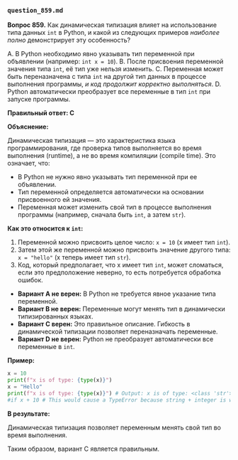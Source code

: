 ### `question_859.md`

**Вопрос 859.** Как динамическая типизация влияет на использование типа данных `int` в Python, и какой из следующих примеров *наиболее полно* демонстрирует эту особенность?

A. В Python необходимо явно указывать тип переменной при объявлении (например: `int x = 10`).
B. После присвоения переменной значения типа `int`, её тип уже нельзя изменить.
C. Переменная может быть переназначена с типа `int` на другой тип данных в процессе выполнения программы, *и код продолжит корректно выполняться*.
D. Python автоматически преобразует все переменные в тип `int` при запуске программы.

**Правильный ответ: C**

**Объяснение:**

Динамическая типизация — это характеристика языка программирования, где проверка типов выполняется во время выполнения (runtime), а не во время компиляции (compile time). Это означает, что:

*   В Python не нужно явно указывать тип переменной при ее объявлении.
*   Тип переменной определяется автоматически на основании присвоенного ей значения.
*   Переменная может изменить свой тип в процессе выполнения программы (например, сначала быть `int`, а затем `str`).

**Как это относится к `int`:**

1.  Переменной можно присвоить целое число: `x = 10` (x имеет тип `int`).
2.  Затем этой же переменной можно присвоить значение другого типа: `x = "hello"` (x теперь имеет тип `str`).
3.  Код, который предполагает, что x имеет тип `int`, может сломаться, если это предположение неверно, то есть потребуется обработка ошибок.

*   **Вариант A не верен:** В Python не требуется явное указание типа переменной.
*   **Вариант B не верен:** Переменные могут менять тип в динамически типизированных языках.
*   **Вариант C верен:**  Это правильное описание. Гибкость в динамической типизации позволяет переназначать переменные.
*   **Вариант D не верен:** Python не преобразует автоматически все переменные в `int`.

**Пример:**

```python
x = 10
print(f"x is of type: {type(x)}")
x = "Hello"
print(f"x is of type: {type(x)}") # Output: x is of type: <class 'str'>
#if x + 10 # This would cause a TypeError because string + integer is wrong
```
**В результате:**

Динамическая типизация позволяет переменным менять свой тип во время выполнения.

Таким образом, вариант C является правильным.